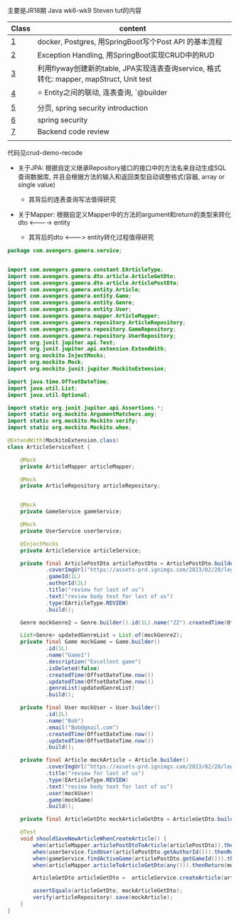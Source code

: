 主要是JR18期 Java wk6-wk9 Steven tut的内容



| Class | content |
| ----- | ------- |
| [1](./SpringBoot1.md) | docker, Postgres, 用SpringBoot写个Post API 的基本流程 |
| [2](./SpringBoot2.md) | Exception Handling, 用SpringBoot实现CRUD中的RUD |
| [3](./SpringBoot3.md) | 利用flyway创建新的table, JPA实现连表查询service,  格式转化: mapper, mapStruct,    Unit test |
| [4](./SpringBoot4.md) | :star: Entity之间的联动, 连表查询,  `@builder |
| [5](./SpringBoot5.md) | 分页, spring security introduction |
| [6](./SpringBoot6.md) | spring security |
| [7](./SpringBoot7.md) | Backend code review |
|  |  |



代码见crud-demo-recode



+ 关于JPA: 根据自定义继承Repository接口的接口中的方法名来自动生成SQL查询数据库, 并且会根据方法的输入和返回类型自动调整格式(容器, array or single value)
  + 其背后的连表查询写法值得研究

+ 关于Mapper: 根据自定义Mapper中的方法的argument和return的类型来转化dto <----> entity
  + 其背后的dto <---> entity转化过程值得研究







```java
package com.avengers.gamera.service;


import com.avengers.gamera.constant.EArticleType;
import com.avengers.gamera.dto.article.ArticleGetDto;
import com.avengers.gamera.dto.article.ArticlePostDto;
import com.avengers.gamera.entity.Article;
import com.avengers.gamera.entity.Game;
import com.avengers.gamera.entity.Genre;
import com.avengers.gamera.entity.User;
import com.avengers.gamera.mapper.ArticleMapper;
import com.avengers.gamera.repository.ArticleRepository;
import com.avengers.gamera.repository.GameRepository;
import com.avengers.gamera.repository.UserRepository;
import org.junit.jupiter.api.Test;
import org.junit.jupiter.api.extension.ExtendWith;
import org.mockito.InjectMocks;
import org.mockito.Mock;
import org.mockito.junit.jupiter.MockitoExtension;

import java.time.OffsetDateTime;
import java.util.List;
import java.util.Optional;

import static org.junit.jupiter.api.Assertions.*;
import static org.mockito.ArgumentMatchers.any;
import static org.mockito.Mockito.verify;
import static org.mockito.Mockito.when;

@ExtendWith(MockitoExtension.class)
class ArticleServiceTest {

    @Mock
    private ArticleMapper articleMapper;

    @Mock
    private ArticleRepository articleRepository;


    @Mock
    private GameService gameService;

    @Mock
    private UserService userService;

    @InjectMocks
    private ArticleService articleService;

    private final ArticlePostDto articlePostDto = ArticlePostDto.builder()
            .coverImgUrl("https://assets-prd.ignimgs.com/2023/02/20/legend-of-zelda-tears-of-the-kingdom-1663081213439-1675804568959-1676863480057.jpg?fit=crop&width=282&height=282&dpr=2")
            .gameId(1L)
            .authorId(2L)
            .title("review for last of us")
            .text("review body text for last of us")
            .type(EArticleType.REVIEW)
            .build();

    Genre mockGenre2 = Genre.builder().id(1L).name("ZZ").createdTime(OffsetDateTime.now()).updatedTime(OffsetDateTime.now()).build();

    List<Genre> updatedGenreList = List.of(mockGenre2);
    private final Game mockGame = Game.builder()
            .id(1L)
            .name("Game1")
            .description("Excellent game")
            .isDeleted(false)
            .createdTime(OffsetDateTime.now())
            .updatedTime(OffsetDateTime.now())
            .genreList(updatedGenreList)
            .build();

    private final User mockUser = User.builder()
            .id(2L)
            .name("Bob")
            .email("Bob@gmail.com")
            .createdTime(OffsetDateTime.now())
            .updatedTime(OffsetDateTime.now())
            .build();

    private final Article mockArticle = Article.builder()
            .coverImgUrl("https://assets-prd.ignimgs.com/2023/02/20/legend-of-zelda-tears-of-the-kingdom-1663081213439-1675804568959-1676863480057.jpg?fit=crop&width=282&height=282&dpr=2")
            .title("review for last of us")
            .type(EArticleType.REVIEW)
            .text("review body text for last of us")
            .user(mockUser)
            .game(mockGame)
            .build();

    private final ArticleGetDto mockArticleGetDto = ArticleGetDto.builder().build();

    @Test
    void shouldSaveNewArticleWhenCreateArticle() {
        when(articleMapper.articlePostDtoToArticle(articlePostDto)).thenReturn(mockArticle);
        when(userService.findUser(articlePostDto.getAuthorId())).thenReturn(mockUser);
        when(gameService.findActiveGame(articlePostDto.getGameId())).thenReturn(mockGame);
        when(articleMapper.articleToArticleGetDto(any())).thenReturn(mockArticleGetDto);

        ArticleGetDto articleGetDto =  articleService.createArticle(articlePostDto);

        assertEquals(articleGetDto, mockArticleGetDto);
        verify(articleRepository).save(mockArticle);
    }
}
```

